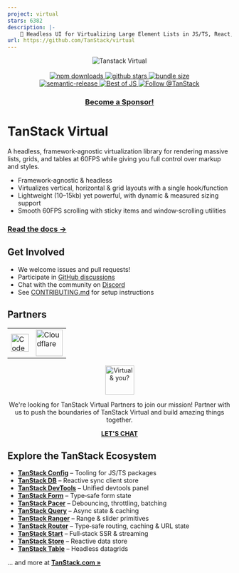 ```yaml
---
project: virtual
stars: 6382
description: |-
    🤖 Headless UI for Virtualizing Large Element Lists in JS/TS, React, Solid, Vue and Svelte
url: https://github.com/TanStack/virtual
---
```


<div align="center">
  <img src="./media/header_virtual.png" alt="Tanstack Virtual">
</div>

<br />

<div align="center">
	<a href="https://npmjs.com/package/@tanstack/virtual-core" target="\_parent">
  <img alt="npm downloads" src="https://img.shields.io/npm/dm/@tanstack/virtual-core.svg" />
</a>
	<a href="https://github.com/tanstack/virtual" target="\_parent">
  <img alt="github stars" src="https://img.shields.io/github/stars/tanstack/virtual.svg?style=social&label=Star" />
</a>
<a href="https://bundlephobia.com/result?p=@tanstack/virtual-core@latest" target="\_parent">
  <img alt="bundle size" src="https://badgen.net/bundlephobia/minzip/@tanstack/virtual-core@latest" />
</a>
</div>

<div align="center">
	<a href="#badge">
    <img alt="semantic-release" src="https://img.shields.io/badge/%20%20%F0%9F%93%A6%F0%9F%9A%80-semantic--release-e10079.svg">
  </a>
	<a href="https://bestofjs.org/projects/tanstack-virtual">
		<img alt="Best of JS" src="https://img.shields.io/endpoint?url=https://bestofjs-serverless.now.sh/api/project-badge?fullName=TanStack%2Fvirtual%26since=daily" alt="Best of JS"/>
	</a>
	<a href="https://twitter.com/tan_stack">
		<img src="https://img.shields.io/twitter/follow/tan_stack.svg?style=social" alt="Follow @TanStack"/>
	</a>
</div>

<div align="center">

### [Become a Sponsor!](https://github.com/sponsors/tannerlinsley/)

</div>

# TanStack Virtual

A headless, framework‑agnostic virtualization library for rendering massive lists, grids, and tables at 60FPS while giving you full control over markup and styles.

- Framework‑agnostic & headless
- Virtualizes vertical, horizontal & grid layouts with a single hook/function
- Lightweight (10–15kb) yet powerful, with dynamic & measured sizing support
- Smooth 60FPS scrolling with sticky items and window‑scrolling utilities

### <a href="https://tanstack.com/virtual" >Read the docs →</a>

## Get Involved

- We welcome issues and pull requests!
- Participate in [GitHub discussions](https://github.com/TanStack/virtual/discussions)
- Chat with the community on [Discord](https://discord.com/invite/WrRKjPJ)
- See [CONTRIBUTING.md](./CONTRIBUTING.md) for setup instructions

## Partners

<table align="center">
  <tr>
    <td>
        <a href="https://www.coderabbit.ai/?via=tanstack&dub_id=aCcEEdAOqqutX6OS">
			<picture>
			  <source media="(prefers-color-scheme: dark)" srcset="https://tanstack.com/assets/coderabbit-dark-CMcuvjEy.svg" height="40" />
			  <source media="(prefers-color-scheme: light)" srcset="https://tanstack.com/assets/coderabbit-light-DVMJ2jHi.svg" height="40" />
			  <img src="https://tanstack.com/assets/coderabbit-light-DVMJ2jHi.svg" height="40" alt="CodeRabbit" />
			</picture>        
		</a>
    </td>
    <td padding="20">
      <a href="https://www.cloudflare.com?utm_source=tanstack">
         <picture>
		  <source media="(prefers-color-scheme: dark)" srcset="https://tanstack.com/assets/cloudflare-white-DQDB7UaL.svg" height="60" />
		  <source media="(prefers-color-scheme: light)" srcset="https://tanstack.com/assets/cloudflare-black-CPufaW0B.svg" height="60" />
		  <img src="https://tanstack.com/assets/cloudflare-black-CPufaW0B.svg" height="60" alt="Cloudflare" />
		</picture>
      </a>
    </td>
  </tr>
</table>
  
 
<div align="center">
<img src="./media/partner_logo.svg" alt="Virtual & you?" height="65">
<p>
We're looking for TanStack Virtual Partners to join our mission! Partner with us to push the boundaries of TanStack Virtual and build amazing things together.
</p>
<a href="mailto:partners@tanstack.com?subject=TanStack Virtual Partnership"><b>LET'S CHAT</b></a>
</div>
  
## Explore the TanStack Ecosystem

- <a href="https://github.com/tanstack/config"><b>TanStack Config</b></a> – Tooling for JS/TS packages
- <a href="https://github.com/tanstack/db"><b>TanStack DB</b></a> – Reactive sync client store
- <a href="https://github.com/tanstack/devtools"><b>TanStack DevTools</b></a> – Unified devtools panel
- <a href="https://github.com/tanstack/form"><b>TanStack Form</b></a> – Type‑safe form state
- <a href="https://github.com/tanstack/pacer"><b>TanStack Pacer</b></a> – Debouncing, throttling, batching <br/>
- <a href="https://github.com/tanstack/query"><b>TanStack Query</b></a> – Async state & caching
- <a href="https://github.com/tanstack/ranger"><b>TanStack Ranger</b></a> – Range & slider primitives
- <a href="https://github.com/tanstack/router"><b>TanStack Router</b></a> – Type‑safe routing, caching & URL state
- <a href="https://github.com/tanstack/router"><b>TanStack Start</b></a> – Full‑stack SSR & streaming
- <a href="https://github.com/tanstack/store"><b>TanStack Store</b></a> – Reactive data store
- <a href="https://github.com/tanstack/table"><b>TanStack Table</b></a> – Headless datagrids

… and more at <a href="https://tanstack.com"><b>TanStack.com »</b></a>

<!-- Use the force, Luke -->

